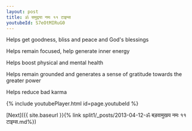 ```yaml
---
layout: post
title: ॐ समुद्रया नमः ११ टाइम्स
youtubeId: S7eOtMIRuG0
---
```

 
 
Helps get goodness, bliss and peace and God's blessings
 
Helps remain focused, help generate inner energy 
 
Helps boost physical and mental health 
 
Helps remain grounded and generates a sense of gratitude towards the greater power 
 
Helps reduce bad karma
 
 
 
 


{% include youtubePlayer.html id=page.youtubeId %}
 
[Next]({{ site.baseurl }}{% link  split1/_posts/2013-04-12-ॐ बड़वामुखय नमः ११ टाइम्स.md%})
 

